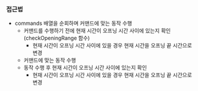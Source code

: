 ### 접근법

-   commands 배열을 순회하며 커맨드에 맞는 동작 수행
    -   커맨드를 수행하기 전에 현재 시간이 오프닝 시간 사이에 있는지 확인(checkOpeningRange 함수)
        -   현재 시간이 오프닝 시간 사이에 있을 경우 현재 시간을 오프닝 끝 시간으로 변경
    -   커맨드에 맞는 동작 수행
    -   동작 수행 후 현재 시간이 오프닝 시간 사이에 있는지 확인
        -   현재 시간이 오프닝 시간 사이에 있을 경우 현재 시간을 오프닝 끝 시간으로 변경
